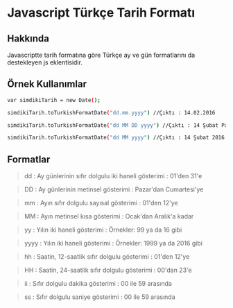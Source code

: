 # Javascript Türkçe Tarih Formatı

## Hakkında
Javascriptte tarih formatına göre Türkçe ay ve gün formatlarını da destekleyen js eklentisidir.

## Örnek Kullanımlar

```sh
var simdikiTarih = new Date();
```

```sh
simdikiTarih.toTurkishFormatDate("dd.mm.yyyy") //Çıktı : 14.02.2016
```

```sh
simdikiTarih.toTurkishFormatDate("dd MM DD yyyy") //Çıktı : 14 Şubat Pazar 2016
```

```sh
simdikiTarih.toTurkishFormatDate("dd MM yyyy") //Çıktı : 14 Şubat 2016 
```

## Formatlar
> dd : Ay günlerinin sıfır dolgulu iki haneli gösterimi : 01'den 31'e

> DD : Ay günlerinin metinsel gösterimi : Pazar'dan Cumartesi'ye

> mm : Ayın sıfır dolgulu sayısal gösterimi : 01'den 12'ye

> MM : Ayın metinsel kısa gösterimi : Ocak'dan Aralık'a kadar

> yy : Yılın iki haneli gösterimi : Örnekler: 99 ya da 16 gibi

> yyyy : Yılın iki haneli gösterimi : Örnekler: 1999 ya da 2016 gibi

> hh : Saatin, 12-saatlik sıfır dolgulu gösterimi : 01'den 12'ye

> HH : Saatin, 24-saatlik sıfır dolgulu gösterimi : 00'dan 23'e

> ii : Sıfır dolgulu dakika gösterimi : 00 ile 59 arasında

> ss : Sıfır dolgulu saniye gösterimi : 00 ile 59 arasında

